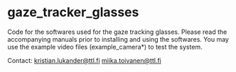 gaze_tracker_glasses
======

Code for the softwares used for the gaze tracking glasses. Please read the accompanying manuals prior to installing and using the softwares.
You may use the example video files (example_camera*) to test the system.

Contact:
kristian.lukander@ttl.fi
miika.toivanen@ttl.fi